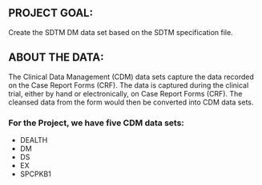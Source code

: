 ## PROJECT GOAL:
Create the SDTM DM data set based on the SDTM specification file.
## ABOUT THE DATA:
The Clinical Data Management (CDM) data sets capture the data recorded on the Case Report Forms (CRF). 
The data is captured during the clinical trial, either by hand or electronically, on Case Report Forms (CRF).
The cleansed data from the form would then be converted into CDM data sets. 
### For the Project, we have five CDM data sets:
- DEALTH
- DM
- DS
- EX
- SPCPKB1

